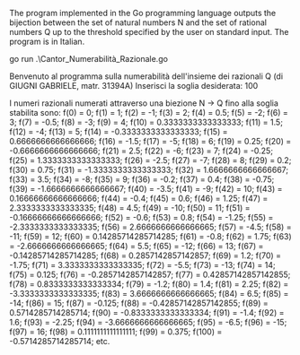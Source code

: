 The program implemented in the Go programming language outputs the bijection between the set of natural numbers N and the set of rational numbers Q up to the threshold specified by the user on standard input. The program is in Italian.

go run .\Cantor_Numerabilità_Razionale.go

Benvenuto al programma sulla numerabilità dell'insieme dei razionali Q (di GIUGNI GABRIELE, matr. 31394A)
Inserisci la soglia desiderata: 100

I numeri razionali numerati attraverso una biezione N -> Q fino alla soglia stabilita sono:
f(0) = 0;
f(1) = 1;
f(2) = -1;
f(3) = 2;
f(4) = 0.5;
f(5) = -2;
f(6) = 3;
f(7) = -0.5;
f(8) = -3;
f(9) = 4;
f(10) = 0.3333333333333333;
f(11) = 1.5;
f(12) = -4;
f(13) = 5;
f(14) = -0.3333333333333333;
f(15) = 0.6666666666666666;
f(16) = -1.5;
f(17) = -5;
f(18) = 6;
f(19) = 0.25;
f(20) = -0.6666666666666666;
f(21) = 2.5;
f(22) = -6;
f(23) = 7;
f(24) = -0.25;
f(25) = 1.3333333333333333;
f(26) = -2.5;
f(27) = -7;
f(28) = 8;
f(29) = 0.2;
f(30) = 0.75;
f(31) = -1.3333333333333333;
f(32) = 1.6666666666666667;
f(33) = 3.5;
f(34) = -8;
f(35) = 9;
f(36) = -0.2;
f(37) = 0.4;
f(38) = -0.75;
f(39) = -1.6666666666666667;
f(40) = -3.5;
f(41) = -9;
f(42) = 10;
f(43) = 0.16666666666666666;
f(44) = -0.4;
f(45) = 0.6;
f(46) = 1.25;
f(47) = 2.3333333333333335;
f(48) = 4.5;
f(49) = -10;
f(50) = 11;
f(51) = -0.16666666666666666;
f(52) = -0.6;
f(53) = 0.8;
f(54) = -1.25;
f(55) = -2.3333333333333335;
f(56) = 2.6666666666666665;
f(57) = -4.5;
f(58) = -11;
f(59) = 12;
f(60) = 0.14285714285714285;
f(61) = -0.8;
f(62) = 1.75;
f(63) = -2.6666666666666665;
f(64) = 5.5;
f(65) = -12;
f(66) = 13;
f(67) = -0.14285714285714285;
f(68) = 0.2857142857142857;
f(69) = 1.2;
f(70) = -1.75;
f(71) = 3.3333333333333335;
f(72) = -5.5;
f(73) = -13;
f(74) = 14;
f(75) = 0.125;
f(76) = -0.2857142857142857;
f(77) = 0.42857142857142855;
f(78) = 0.8333333333333334;
f(79) = -1.2;
f(80) = 1.4;
f(81) = 2.25;
f(82) = -3.3333333333333335;
f(83) = 3.6666666666666665;
f(84) = 6.5;
f(85) = -14;
f(86) = 15;
f(87) = -0.125;
f(88) = -0.42857142857142855;
f(89) = 0.5714285714285714;
f(90) = -0.8333333333333334;
f(91) = -1.4;
f(92) = 1.6;
f(93) = -2.25;
f(94) = -3.6666666666666665;
f(95) = -6.5;
f(96) = -15;
f(97) = 16;
f(98) = 0.1111111111111111;
f(99) = 0.375;
f(100) = -0.5714285714285714;
etc.
